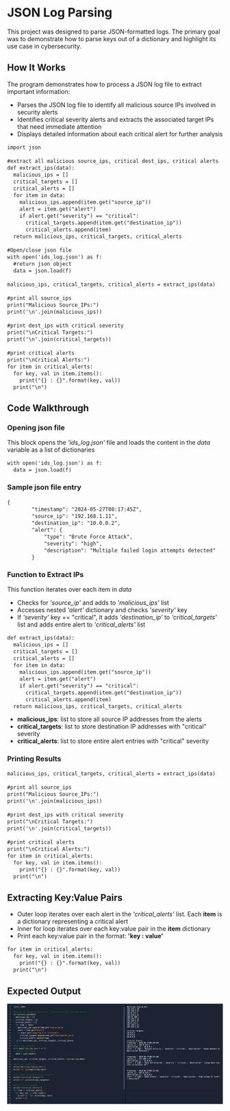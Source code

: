 # JSON Log Parsing
This project was designed to parse JSON-formatted logs. The primary goal was to demonstrate how to parse keys out of a dictionary and highlight its use case in cybersecurity. 

## How It Works
The program demonstrates how to process a JSON log file to extract important information:
- Parses the JSON log file to identify all malicious source IPs involved in security alerts
- Identifies critical severity alerts and extracts the associated target IPs that need immediate attention
- Displays detailed information about each critical alert for further analysis
```
import json

#extract all malicious source_ips, critical dest_ips, critical alerts
def extract_ips(data):
  malicious_ips = []
  critical_targets = []
  critical_alerts = []
  for item in data:
    malicious_ips.append(item.get("source_ip"))
    alert = item.get("alert")
    if alert.get("severity") == "critical":
      critical_targets.append(item.get("destination_ip"))
      critical_alerts.append(item)
  return malicious_ips, critical_targets, critical_alerts
  
#Open/close json file
with open('ids_log.json') as f:
  #return json object 
  data = json.load(f)

malicious_ips, critical_targets, critical_alerts = extract_ips(data)

#print all source_ips 
print("Malicious Source_IPs:")
print('\n'.join(malicious_ips))

#print dest_ips with critical severity
print("\nCritical Targets:")
print('\n'.join(critical_targets))

#print critical alerts
print("\nCritical Alerts:")
for item in critical_alerts:
  for key, val in item.items():
    print("{} : {}".format(key, val))
  print("\n")
```
  
## Code Walkthrough
### Opening json file 
This block opens the *'ids_log.json'* file and loads the content in the *data* variable as a list of dictionaries
```
with open('ids_log.json') as f: 
  data = json.load(f)
```

### Sample json file entry
```
{
        "timestamp": "2024-05-27T08:17:45Z",
        "source_ip": "192.168.1.11",
        "destination_ip": "10.0.0.2",
        "alert": {
            "type": "Brute Force Attack",
            "severity": "high",
            "description": "Multiple failed login attempts detected"
        }
```

### Function to Extract IPs
This function iterates over each item in *data* 
- Checks for *'source_ip'* and adds to *'malicious_ips'* list
- Accesses nested *'alert'* dictionary and checks *'severity'* key
- If *'severity'* key == "critical", it adds *'destination_ip'* to *'critical_targets'* list and adds entire alert to *'critical_alerts'* list
```
def extract_ips(data):
  malicious_ips = []
  critical_targets = []
  critical_alerts = []
  for item in data:
    malicious_ips.append(item.get("source_ip"))
    alert = item.get("alert")
    if alert.get("severity") == "critical":
      critical_targets.append(item.get("destination_ip"))
      critical_alerts.append(item)
  return malicious_ips, critical_targets, critical_alerts
```
- **malicious_ips**: list to store all source IP addresses from the alerts
- **critical_targets**: list to store destination IP addresses with "critical" severity
- **critical_alerts**: list to store entire alert entries with "critical" severity

### Printing Results
```
malicious_ips, critical_targets, critical_alerts = extract_ips(data)

#print all source_ips 
print("Malicious Source_IPs:")
print('\n'.join(malicious_ips))

#print dest_ips with critical severity
print("\nCritical Targets:")
print('\n'.join(critical_targets))

#print critical alerts
print("\nCritical Alerts:")
for item in critical_alerts:
  for key, val in item.items():
    print("{} : {}".format(key, val))
  print("\n")
```

## Extracting Key:Value Pairs
- Outer loop iterates over each alert in the *'critical_alerts'* list. Each **item** is a dictionary representing a critical alert
- Inner for loop iterates over each key:value pair in the **item** dictionary
- Print each key:value pair in the format: **'key : value'**
```
for item in critical_alerts:
  for key, val in item.items():
    print("{} : {}".format(key, val))
  print("\n")
```

## Expected Output
![output](https://github.com/trixiahorner/json-log-parsing/blob/main/images/parse_json.png?raw=true)
